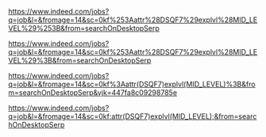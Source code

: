 https://www.indeed.com/jobs?q=job&l=&fromage=14&sc=0kf%253Aattr%28DSQF7%29explvl%28MID_LEVEL%29%253B&from=searchOnDesktopSerp

https://www.indeed.com/jobs?q=job&l=&fromage=14&sc=0kf%253Aattr%28DSQF7%29explvl%28MID_LEVEL%29%3B&from=searchOnDesktopSerp

https://www.indeed.com/jobs?q=job&l=&fromage=14&sc=0kf%3Aattr(DSQF7)explvl(MID_LEVEL)%3B&from=searchOnDesktopSerp&vjk=447fa8c09298785e

https://www.indeed.com/jobs?q=job&l=&fromage=14&sc=0kf:attr(DSQF7)explvl(MID_LEVEL);&from=searchOnDesktopSerp
